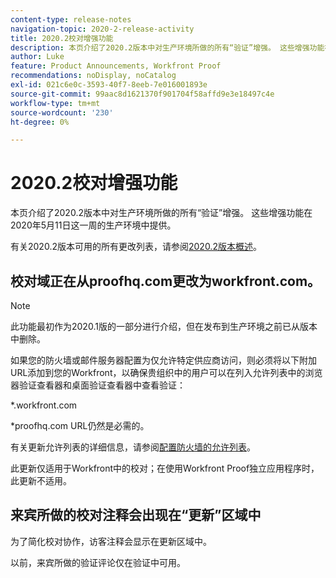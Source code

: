 ```yaml
---
content-type: release-notes
navigation-topic: 2020-2-release-activity
title: 2020.2校对增强功能
description: 本页介绍了2020.2版本中对生产环境所做的所有“验证”增强。 这些增强功能在2020年5月11日这一周的生产环境中提供。
author: Luke
feature: Product Announcements, Workfront Proof
recommendations: noDisplay, noCatalog
exl-id: 021c6e0c-3593-40f7-8eeb-7e016001893e
source-git-commit: 99aac8d1621370f901704f58affd9e3e18497c4e
workflow-type: tm+mt
source-wordcount: '230'
ht-degree: 0%

---
```


# 2020.2校对增强功能

本页介绍了2020.2版本中对生产环境所做的所有“验证”增强。 这些增强功能在2020年5月11日这一周的生产环境中提供。

有关2020.2版本可用的所有更改列表，请参阅[2020.2版本概述](../../../product-announcements/product-releases/2020.2.-release-activity/2020-2-release-overview.md)。

## 校对域正在从proofhq.com更改为workfront.com。

>[!NOTE]
>
>此功能最初作为2020.1版的一部分进行介绍，但在发布到生产环境之前已从版本中删除。

如果您的防火墙或邮件服务器配置为仅允许特定供应商访问，则必须将以下附加URL添加到您的Workfront，以确保贵组织中的用户可以在列入允许列表中的浏览器验证查看器和桌面验证查看器中查看验证：

&#42;.workfront.com

&#42;proofhq.com URL仍然是必需的。

有关更新允许列表的详细信息，请参阅[配置防火墙的允许列表](../../../administration-and-setup/get-started-wf-administration/configure-your-firewall.md)。

此更新仅适用于Workfront中的校对；在使用Workfront Proof独立应用程序时，此更新不适用。

## 来宾所做的校对注释会出现在“更新”区域中

为了简化校对协作，访客注释会显示在更新区域中。

以前，来宾所做的验证评论仅在验证中可用。
